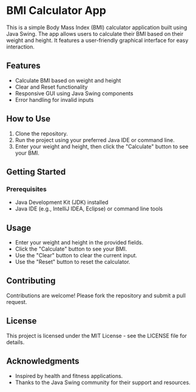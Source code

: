 # BMI Calculator App

This is a simple Body Mass Index (BMI) calculator application built using Java Swing. The app allows users to calculate their BMI based on their weight and height. It features a user-friendly graphical interface for easy interaction.

## Features

- Calculate BMI based on weight and height
- Clear and Reset functionality
- Responsive GUI using Java Swing components
- Error handling for invalid inputs

## How to Use

1. Clone the repository.
2. Run the project using your preferred Java IDE or command line.
3. Enter your weight and height, then click the "Calculate" button to see your BMI.

## Getting Started

### Prerequisites

- Java Development Kit (JDK) installed
- Java IDE (e.g., IntelliJ IDEA, Eclipse) or command line tools

## Usage

- Enter your weight and height in the provided fields.
- Click the "Calculate" button to see your BMI.
- Use the "Clear" button to clear the current input.
- Use the "Reset" button to reset the calculator.

## Contributing

Contributions are welcome! Please fork the repository and submit a pull request.

## License

This project is licensed under the MIT License - see the LICENSE file for details.

## Acknowledgments

- Inspired by health and fitness applications.
- Thanks to the Java Swing community for their support and resources.
